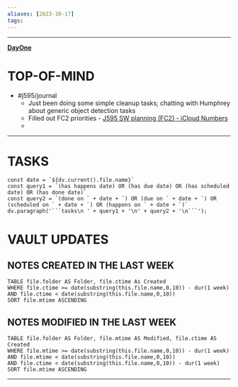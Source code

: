 ```yaml
---
aliases: [2023-10-17]
tags: 
---
```


---

**[DayOne](dayone://open?date=2023-10-17)**

# TOP-OF-MIND
- #j595/journal 
	- Just been doing some simple cleanup tasks; chatting with Humphrey about generic object detection tasks
	- Filled out FC2 priorities - [J595 SW planning (FC2) - iCloud Numbers](https://www.icloud.com/numbers/097v1TJEYFnGUP2RUK5LATNNw#20231002_-_J595_software_planning_(FC2))
	- 

---
# TASKS
```dataviewjs
const date = `${dv.current().file.name}`
const query1 = `(has happens date) OR (has due date) OR (has scheduled date) OR (has done date)`
const query2 = `(done on ` + date + `) OR (due on ` + date + `) OR (scheduled on ` + date + `) OR (happens on ` + date + `)`
dv.paragraph('```tasks\n ' + query1 + '\n' + query2 + '\n```');
```
# VAULT UPDATES
## NOTES CREATED IN THE LAST WEEK
``` dataview
TABLE file.folder AS Folder, file.ctime As Created
WHERE file.ctime >= date(substring(this.file.name,0,10)) - dur(1 week) AND file.ctime < date(substring(this.file.name,0,10))
SORT file.mtime ASCENDING
```

## NOTES MODIFIED IN THE LAST WEEK
``` dataview
TABLE file.folder AS Folder, file.mtime AS Modified, file.ctime AS Created
WHERE file.mtime >= date(substring(this.file.name,0,10)) - dur(1 week)
AND file.mtime < date(substring(this.file.name,0,10))
AND file.ctime < date(substring(this.file.name,0,10)) - dur(1 week)
SORT file.mtime ASCENDING
```
---
